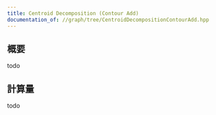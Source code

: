 ```yaml
---
title: Centroid Decomposition (Contour Add)
documentation_of: //graph/tree/CentroidDecompositionContourAdd.hpp
---
```


## 概要

todo

## 計算量
todo